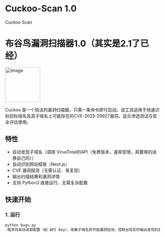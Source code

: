 # Cuckoo-Scan 1.0
Cuckoo Scan
# 布谷鸟漏洞扫描器1.0（其实是2.1了已经）
<img width="114" alt="image" src="https://github.com/user-attachments/assets/e3bf47d3-3291-4080-a0ea-29720378b54f" />

Cuckoo 是一个简洁的漏洞扫描器，只需一条命令即可启动。该工具适用于快速识别目标域名及其子域名上可能存在的CVE-2025-29927漏洞，适合渗透测试与安全评估使用。

## 特性

- 自动发现子域名（调用 VirusTotal的API（免费版本，速率受限，真要用的话换自己的））
- 自动识别网站框架（Next.js）
- CVE 漏洞探测（无需认证、易复现）
- 输出扫描结果和漏洞详情
- 支持 Python3 直接运行，无需复杂配置

## 快速开始

### 1. 运行

```bash
python bugu.py
-程序将自动读取配置（如 API Key）、收集子域名并开始漏洞检测，控制台将实时输出发现的漏洞信息以及相关子域名扫描情况。
